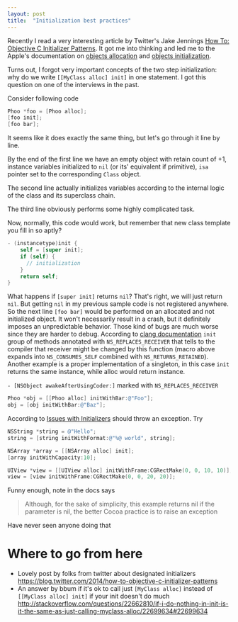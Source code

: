 ```yaml
---
layout: post
title:  "Initialization best practices"
---
```

Recently I read a very interesting article by Twitter's Jake Jennings [How To: Objective C Initializer Patterns](https://blog.twitter.com/2014/how-to-objective-c-initializer-patterns). It got me into thinking and led me to the Apple's documentation on [objects allocation](https://developer.apple.com/library/ios/documentation/general/conceptual/CocoaEncyclopedia/ObjectAllocation/ObjectAllocation.html#//apple_ref/doc/uid/TP40010810-CH7-SW1) and [objects initialization](https://developer.apple.com/library/ios/documentation/general/conceptual/CocoaEncyclopedia/Initialization/Initialization.html#//apple_ref/doc/uid/TP40010810-CH6-SW1).

Turns out, I forgot very important concepts of the two step initialization: why do we write `[[MyClass alloc] init]` in one statement. I got this question on one of the interviews in the past.

Consider following code

```objective-c
Phoo *foo = [Phoo alloc];
[foo init];
[foo bar];  
```

It seems like it does exactly the same thing, but let's go through it line by line.

By the end of the first line we have an empty object with retain count of +1, instance variables initialized to `nil` (or its' equivalent if primitive), `isa` pointer set to the corresponding `Class` object.

The second line actually initializes variables according to the internal logic of the class and its superclass chain.

The third line obviously performs some highly complicated task.

Now, normally, this code would work, but remember that new class template you fill in so aptly?

```objective-c
- (instancetype)init {
    self = [super init];
    if (self) {
      // initialization
    }
    return self;
}
```

What happens if `[super init]` returns `nil`? That's right, we will just return `nil`. But getting `nil` in my previous sample code is not registered anywhere. So the next line `[foo bar]` would be performed on an allocated and not initialized object. It won't necessarily result in a crash, but it definitely imposes an unpredictable behavior. Those kind of bugs are much worse since they are harder to debug. According to [clang documentation](http://clang-analyzer.llvm.org/annotations.html#attr_ns_consumes_self) `init` group of methods annotated with `NS_REPLACES_RECEIVER` that tells to the compiler that receiver might be changed by this function (macro above expands into `NS_CONSUMES_SELF` combined with `NS_RETURNS_RETAINED`). Another example is a proper implementation of a singleton, in this case `init` returns the same instance, while alloc would return instance.

`- [NSObject awakeAfterUsingCoder:]` marked with `NS_REPLACES_RECEIVER`


```objective-c
Phoo *obj = [[Phoo alloc] initWithBar:@"Foo"];
obj = [obj initWithBar:@"Baz"];
```

According to [Issues with Initializers](https://developer.apple.com/library/ios/documentation/general/conceptual/CocoaEncyclopedia/Initialization/Initialization.html#//apple_ref/doc/uid/TP40010810-CH6-SW57) should throw an exception. Try

```objective-c
NSString *string = @"Hello";
string = [string initWithFormat:@"%@ world", string];

NSArray *array = [[NSArray alloc] init];
[array initWithCapacity:10];

UIView *view = [[UIView alloc] initWithFrame:CGRectMake(0, 0, 10, 10)];
view = [view initWithFrame:CGRectMake(0, 0, 20, 20)];
```

Funny enough, note in the docs says

> Although, for the sake of simplicity, this example returns nil if the parameter is nil, the better Cocoa practice is to raise an exception

Have never seen anyone doing that

# Where to go from here

* Lovely post by folks from twitter about designated initializers https://blog.twitter.com/2014/how-to-objective-c-initializer-patterns
* An answer by bbum if it's ok to call just `[MyClass alloc]` instead of `[[MyClass alloc] init]` if your init doesn't do much http://stackoverflow.com/questions/22662810/if-i-do-nothing-in-init-is-it-the-same-as-just-calling-myclass-alloc/22699634#22699634
